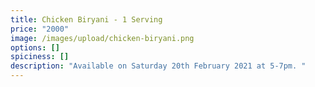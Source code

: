 ```yaml
---
title: Chicken Biryani - 1 Serving
price: "2000"
image: /images/upload/chicken-biryani.png
options: []
spiciness: []
description: "Available on Saturday 20th February 2021 at 5-7pm. "
---
```

